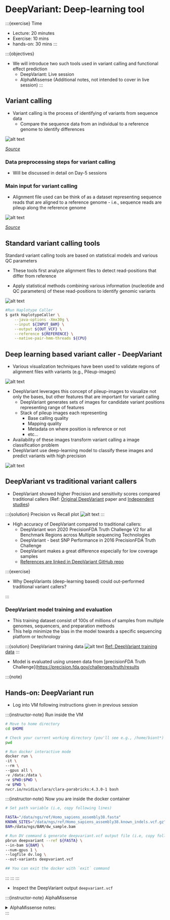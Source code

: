 # DeepVariant: Deep-learning tool

:::{exercise} Time
- Lecture: 20 minutes
- Exercise: 10 mins
- hands-on: 30 mins
:::

:::{objectives}
- We will introduce two such tools used in variant calling and functional effect prediction
  - DeepVariant: Live session
  - AlphaMissense (Additional notes, not intended to cover in live session)
:::

## Variant calling

- Variant calling is the process of identifying of variants from sequence data
  - Compare the sequence data from an individual to a reference genome to identify differences

![alt text](image-2.png)

[*Source*](https://www.genome.gov/about-genomics/educational-resources/fact-sheets/human-genomic-variation)

### Data preprocessing steps for variant calling

- Will be discussed in detail on Day-5 sessions

### Main input for variant calling

- Alignment file used can be think of as a dataset representing sequence reads that are aligned to a reference genome - i.e., sequence reads are pileup along the reference genome

![alt text](image-3.png)

[*Source*](https://campuspress.yale.edu/knightlab/ruddle/plotreads/)

## Standard variant calling tools

Standard variant calling tools are based on statistical models and various QC parameters

- These tools first analyze alignment files to detect read-positions that differ from reference

- Apply statistical methods combining various information (nucleotide and QC parameters) of these read-positions to identify genomic variants

![alt text](image-4.png)

```bash
#Run Haplotype Caller
$ gatk HaplotypeCaller \
    --java-options -Xmx30g \
    --input ${INPUT_BAM} \
    --output ${OUT_VCF} \
    --reference ${REFERENCE} \
    --native-pair-hmm-threads ${CPU}
```

## Deep learning based variant caller - DeepVariant

- Various visualization techniques have been used to validate regions of alignment files with variants (e.g., Pileup-images)

![alt text](image-5.png)

- DeepVariant leverages this concept of pileup-images to visualize not only the bases, but other features that are important for variant calling
  - DeepVariant generates sets of images for candidate variant positions representing range of features
  - Stack of pileup images each representing
    - Base calling quality
    - Mapping quality
    - Metadata on where position is reference or not
    - etc...
- Availability of these images transform variant calling a image classification problem
- DeepVariant use deep-learning model to classify these images and predict variants with high precision

![alt text](image-6.png)

## DeepVariant vs traditional variant callers

- DeepVariant showed higher Precision and sensitivity scores compared traditional callers (Ref: [Original DeepVariant](https://www.nature.com/articles/nbt.4235) paper and [Independent studies](https://bmcgenomics.biomedcentral.com/articles/10.1186/s12864-022-08365-3/tables/3))

:::{solution} Precision vs Recall plot
![alt text](image-10.png)
:::

- High accuracy of DeepVariant compared to traditional callers:
  - DeepVariant won 2020 PrecisionFDA Truth Challenge V2 for all Benchmark Regions across Multiple sequencing Technologies
  - DeepVariant - best SNP Performance in 2016 PrecisionFDA Truth Challenge
  - DeepVariant makes a great difference especially for low coverage samples
  - [References are linked in DeepVariant GitHub repo](https://github.com/google/deepvariant)

:::{exercise}

- Why DeepVariants (deep-learning based) could out-performed traditional variant callers?

:::

### DeepVariant model training and evaluation

- This training dataset consist of 100s of millions of samples from multiple genomes, sequencers, and preparation methods
- This help minimize the bias in the model towards a specific sequencing platform or technology

:::{solution} DeepVariant training data
![alt text](image-11.png)
[Ref: DeepVariant training data](https://github.com/google/deepvariant/blob/r1.9/docs/deepvariant-details-training-data.md)
:::

- Model is evaluated using unseen data from [precisionFDA Truth Challenge](https://precision.fda.gov/challenges/truth/results

:::{note}
## Hands-on: DeepVariant run

- Log into VM following instructions given in previous session

:::{instructor-note} Run inside the VM

```bash
# Move to home directory
cd $HOME

# Check your current working directory (you'll see e.g., /home/biont*)
pwd

# Run docker interactive mode
docker run \
-it \
--rm \
--gpus all \
-v /data:/data \
-v $PWD:$PWD \
-w $PWD \
nvcr.io/nvidia/clara/clara-parabricks:4.3.0-1 bash
```

:::{instructor-note} Now you are inside the docker container

```bash
# Set path variable (i.e, copy following lines)

FASTA="/data/ngs/ref/Homo_sapiens_assembly38.fasta"
KNOWN_SITES="/data/ngs/ref/Homo_sapiens_assembly38.known_indels.vcf.gz"
BAM=/data/ngs/BAM/dw_sample.bam

# Run DV command & generate deepvariant.vcf output file (i.e, copy following lines)
pbrun deepvariant --ref ${FASTA} \
--in-bam ${BAM} \
--num-gpus 1 \
--logfile dv.log \
--out-variants deepvariant.vcf

## You can exit the docker with `exit` command
```

:::
:::
:::
- Inspect the DeepVariant output `deepvariant.vcf`

:::{instructor-note} AlphaMissense
<details>
<summary>AlphaMissense notes:</summary>

- One of the main goals of variant calling is to evaluating the clinical significance of detected variants
- Can we use ML to evaluate the clinical significance of variants?

### Pathogenicity prediction (predicting damaging effects) of variants

- Pathogenicity prediction is the process of determining the clinical significance of a variant
  - Pathogenic variants are those that cause a disease
  - Benign variants are those that do not cause or are not associated with a disease
- Current methods developed to reach above goal rely on combining following two fields
  - knowledge of genetics and the biological processes - evolutionary conservation, protein structure, etc
  - statistical methods
- For instance, variants that are

- common in the population are less likely to have damaging effects (benign)
- rare and run in families with disease are more likely to be pathogenic
- highly conserved across species are more likely to be pathogenic
- affecting (altering) the structure of proteins critical for cellular functions are more likely to be pathogenic

## Main challenge

- Over the years, scientists have identified a long list of disease associated genes
- A large number of variants in these genes alters the protein sequence (amino acid sequence), but exact impact of on the protein structure is still unknown. Thus, association with the disease is also unknown
  - Such variants are known variants with uncertain significance
  - According to a recent study a **large majority of such variants (that alter protein sequence - missense) are with uncertain significance** - [source](https://www.ncbi.nlm.nih.gov/pmc/articles/PMC7334197)
  - Differentiating pathogenic and bening such variants is a challenging task

## Deep-learning based solution - AlphaMissense

- Deep-learning model predicting the (missense) variant pathogenicity
- Ref: https://www.science.org/doi/10.1126/science.adg7492

![alt text](image-7.png)
`Source: <https://www.science.org/doi/10.1126/science.adg7492>`__

**Main steps**:

1. Collecting and processing a large dataset of missense variants along with annotations indicating their pathogenicity (disease-causing or benign)

2. Convert variant info and amino acid sequences into representations suitable for deep learning models

    - Transform raw data into new features that can better represent the underlying patterns and relationships

    ![alt text](image-8.png)

    `Source: <https://www.science.org/doi/10.1126/science.adg7492>`__

3. Fine-tune AlphaFold deep-learning model that predicts protein structure to predict variant pathogenicity
4. Assess the accuracy and generalizability of variant pathogenicity prediction using independent datasets

### AlphaMissense model training

- Training data:
  - Bening: missense variants frequently observed in human and primate populations
  - Pathogenic: missense variants absent from human and primate populations
- Validation data:
  - Tune model parameters
  - Held-out data
    - Pathogenic missense variants in various databases
    - Bening variants from population-databases

- Test data:
  - Evaluate the model’s performance on unseen data
  - Held-out data
  - Pathogenic missense variants in ClinVar
  - Bening variants from population-databases

### Model evaluation

- Model evaluation ensures that the model’s performance is not biased by the training data and that it can generalize to new and unseen variants
- Predict the pathogenicity of each variant in the independent dataset (variants not included in the training dataset)

- AlphaMissense model is evaluated using multiple clinical benchmark datasets
  - `ClinVar` test set,
  - `De novo variants` from rare disease patients,

![alt text](image-9.png)
`Source: <https://www.science.org/doi/10.1126/science.adg7492>`__

### Applications

- AlphaMissense findings coupled with downstream functional experiments improve the current understanding of clinically actionable genes and variants
- Improve the diagnostic yield of rare genetic diseases

</details>
:::
